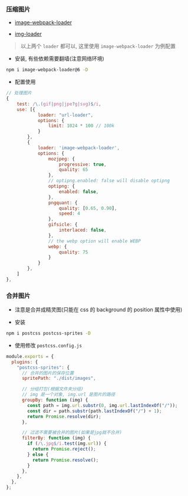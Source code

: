 ### 压缩图片

- [image-webpack-loader](https://www.npmjs.com/package/image-webpack-loader)

- [img-loader](https://www.npmjs.com/package/img-loader)

> 以上两个 `loader` 都可以, 这里使用 `image-webpack-loader` 为例配置

- 安装, 有些依赖需要翻墙(注意网络环境)

```sh
npm i image-webpack-loader@6 -D
```

- 配置使用

```js
// 处理图片
{
    test: /\.(gif|png|jpe?g|svg)$/i,
    use: [{
            loader: "url-loader",
            options: {
                limit: 1024 * 100 // 100k
            }
        },
        {
            loader: 'image-webpack-loader',
            options: {
                mozjpeg: {
                    progressive: true,
                    quality: 65
                },
                // optipng.enabled: false will disable optipng
                optipng: {
                    enabled: false,
                },
                pngquant: {
                    quality: [0.65, 0.90],
                    speed: 4
                },
                gifsicle: {
                    interlaced: false,
                },
                // the webp option will enable WEBP
                webp: {
                    quality: 75
                }
            }
        },
    ]
},
```

### 合并图片

- 注意是合并成精灵图(只能在 css 的 background 的 position 属性中使用)

- 安装

```sh
npm i postcss postcss-sprites -D
```

- 使用修改 `postcss.config.js`

```js
module.exports = {
  plugins: {
    "postcss-sprites": {
      // 合并的图片的保存位置
      spritePath: "./dist/images",

      // 分组打包(根据文件夹分组)
      // img 是一个对象, img.url 是图片的路径
      groupBy: function (img) {
        const path = img.url.substr(0, img.url.lastIndexOf("/"));
        const dir = path.substr(path.lastIndexOf("/") + 1);
        return Promise.resolve(dir);
      },

      // 过滤不需要被合并的图片(如果是jpg就不合并)
      filterBy: function (img) {
        if (/\.jpg$/i.test(img.url)) {
          return Promise.reject();
        } else {
          return Promise.resolve();
        }
      },
    },
  },
};
```
